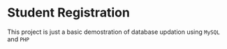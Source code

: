 # Student Registration

This project is just a basic demostration of database updation using `MySQL` and `PHP`
